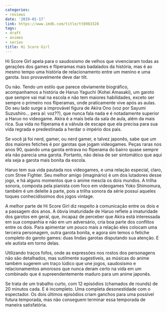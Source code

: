 ```yaml
---
categories:
- reviews
date: '2019-01-17'
link: https://www.imdb.com/title/tt8963328
tags:
- draft
- animes
- series
title: Hi Score Girl
---
```


Hi Score Girl apela para o saudosismo de velhos que vivenciaram todas as gerações dos games e fliperamas mais badalados da história, mas é ao mesmo tempo uma história de relacionamento entre um menino e uma garota. Isso provavelmente deve dar tilt.

Ou não. Tendo um estilo que parece obviamente biográfico, acompanhamos a história de Haruo Yaguchi (Kohei Amasaki), um garoto que sempre vai mal na escola e não tem maiores habilidades, exceto ser sempre o primeiro nos fliperamas, onde praticamente vive após as aulas. Do seu lado surge a improvável figura de Akira Ono (voz por Sayumi Suzushiro... pera aí: voz??), que nunca fala nada e é notadamente superior a Haruo no videogame. Akira é a mais bela da sala de aula, além da mais rica. Sua vida no fliperama é a válvula de escape que ela precisa para sua vida regrada e predestinada a herdar o império dos pais.

Se você já foi nerd, gamer, ou nerd gamer, e talvez japonês, sabe que um dos maiores fetiches é por garotas que jogam videogames. Peças raras nos anos 90, quando uma garota entrava no fliperama do bairro quase sempre ela não parecia uma garota. Portanto, não deixa de ser sintomático que aqui ela seja a garota mais bonita da escola.

Haruo tem sua vida pautada nos videogames, e uma relação especial, claro, com Stree Fighter. Seu melhor amigo (imaginário) é um dos lutadores desse jogo, e há alguns momentos que o anime mescla os dois mundos. A trilha sonora, composta pela pianista com foco em videogames Yoko Shimomura, também é um deleite à parte, pois a trilha sonora da série possui aqueles toques conhecidíssimos dos jogos vintage.

A melhor parte de Hi Score Girl diz respeito à comunicação entre os dois e a passagem dos anos. A óbvia imaturidade de Haruo reflete a imaturidade dos garotos em geral, que, incapaz de perceber que Akira está interessada em sua companhia e não em um adversário, cria boa parte dos conflitos entre os dois. Para apimentar um pouco mais a relação eles colocam uma terceira personagem, outra garota bonita, e agora sim temos o fetiche completo do garoto games: duas lindas garotas disputando sua atenção. E ele autista em torno delas.

Utilizando traços fofos, onde as expressões nos rostos dos personagens não são detalhados, mas sutilmente sugestíveis, as músicas do anime também sugerem um traço lúdico que une jogos, saudosismo e relacionamentos amorosos que nunca deram certo na vida em um combinado que é supreendentemente maduro para um anime japonês.

Se trata de um trabalho curto, com 12 episódios (chamados de rounds) de 20 minutos cada. E é incompleto. Uma completa desonestidade com o espectador. Os dois últimos episódios criam ganchos para uma possível futura temporada, mas não conseguem terminar essa temporada de maneira satisfatória.